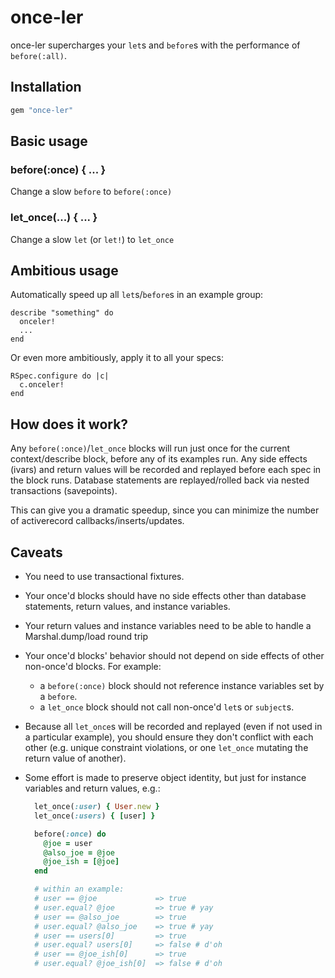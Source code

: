 # once-ler

once-ler supercharges your `let`s and `before`s with the performance
of `before(:all)`.

## Installation

```ruby
gem "once-ler"
```

## Basic usage

### before(:once) { ... }

Change a slow `before` to `before(:once)`

### let_once(...) { ... }

Change a slow `let` (or `let!`) to `let_once`

## Ambitious usage

Automatically speed up all `let`s/`before`s in an example group:

    describe "something" do
      onceler!
      ...
    end

Or even more ambitiously, apply it to all your specs:

    RSpec.configure do |c|
      c.onceler!
    end

## How does it work?

Any `before(:once)`/`let_once` blocks will run just once for the current
context/describe block, before any of its examples run. Any side effects
(ivars) and return values will be recorded and replayed before each spec
in the block runs. Database statements are replayed/rolled back via
nested transactions (savepoints).

This can give you a dramatic speedup, since you can minimize the number
of activerecord callbacks/inserts/updates.

## Caveats

* You need to use transactional fixtures.
* Your once'd blocks should have no side effects other than database
  statements, return values, and instance variables.
* Your return values and instance variables need to be able to handle a
  Marshal.dump/load round trip
* Your once'd blocks' behavior should not depend on side effects of other
  non-once'd blocks. For example:
  * a `before(:once)` block should not reference instance variables set by a
    `before`.
  * a `let_once` block should not call non-once'd `let`s or `subject`s.
* Because all `let_once`s will be recorded and replayed (even if not used
  in a particular example), you should ensure they don't conflict with
  each other (e.g. unique constraint violations, or one `let_once`
  mutating the return value of another).
* Some effort is made to preserve object identity, but just for instance
  variables and return values, e.g.:

  ```ruby
    let_once(:user) { User.new }
    let_once(:users) { [user] }

    before(:once) do
      @joe = user
      @also_joe = @joe
      @joe_ish = [@joe]
    end

    # within an example:
    # user == @joe             => true
    # user.equal? @joe         => true # yay
    # user == @also_joe        => true
    # user.equal? @also_joe    => true # yay
    # user == users[0]         => true
    # user.equal? users[0]     => false # d'oh
    # user == @joe_ish[0]      => true
    # user.equal? @joe_ish[0]  => false # d'oh
  ```

